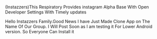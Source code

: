 
(Instazzers)This Respiratory Provides instagram Alpha Base With Open Developer Settings With Timely updates

Hello Instazzers Family.Good News I have Just Made Clone App on The Name Of Our Group. I Will Post Soon as  I am testing it For Lower Android version.
So Everyone Can Install it
